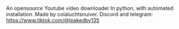 An opensource Youtube video downloader In python, with automated installation.
Made by colaluchtsnuiver.
Discord and telegram: https://www.tiktok.com/@leakedby135
